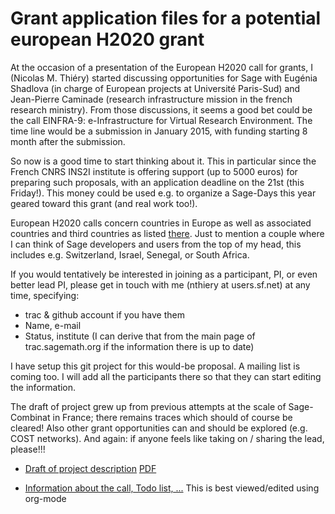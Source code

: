 Grant application files for a potential european H2020 grant
============================================================

At the occasion of a presentation of the European H2020 call for
grants, I (Nicolas M. Thiéry) started discussing opportunities for
Sage with Eugénia Shadlova (in charge of European projects at
Université Paris-Sud) and Jean-Pierre Caminade (research
infrastructure mission in the french research ministry). From those
discussions, it seems a good bet could be the call EINFRA-9:
e-Infrastructure for Virtual Research Environment.  The time line
would be a submission in January 2015, with funding starting 8 month
after the submission.

So now is a good time to start thinking about it. This in particular
since the French CNRS INS2I institute is offering support (up to 5000
euros) for preparing such proposals, with an application deadline on
the 21st (this Friday!). This money could be used e.g. to organize a
Sage-Days this year geared toward this grant (and real work too!).

European H2020 calls concern countries in Europe as well as associated
countries and third countries as listed
[there](http://ec.europa.eu/research/participants/docs/h2020-funding-guide/cross-cutting-issues/international-cooperation_en.htm). Just
to mention a couple where I can think of Sage developers and users
from the top of my head, this includes e.g. Switzerland, Israel,
Senegal, or South Africa.

If you would tentatively be interested in joining as a participant,
PI, or even better lead PI, please get in touch with me (nthiery at
users.sf.net) at any time, specifying:

- trac & github account if you have them
- Name, e-mail
- Status, institute (I can derive that from the main page of
  trac.sagemath.org if the information there is up to date)

I have setup this git project for this would-be proposal. A mailing
list is coming too. I will add all the participants there so that they
can start editing the information.

The draft of project grew up from previous attempts at the scale of
Sage-Combinat in France; there remains traces which should of course
be cleared! Also other grant opportunities can and should be explored
(e.g. COST networks). And again: if anyone feels like taking on /
sharing the lead, please!!!

- [Draft of project description](project-description.tex)
  [PDF](project-description.pdf)

- [Information about the call, Todo list, ...](TODO)
  This is best viewed/edited using org-mode

